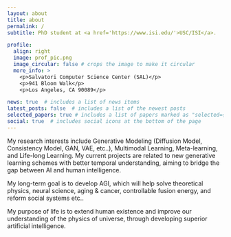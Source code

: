 ```yaml
---
layout: about
title: about
permalink: /
subtitle: PhD student at <a href='https://www.isi.edu/'>USC/ISI</a>.

profile:
  align: right
  image: prof_pic.png
  image_circular: false # crops the image to make it circular
  more_info: >
    <p>Salvatori Computer Science Center (SAL)</p>
    <p>941 Bloom Walk</p>
    <p>Los Angeles, CA 90089</p>

news: true  # includes a list of news items
latest_posts: false  # includes a list of the newest posts
selected_papers: true # includes a list of papers marked as "selected={true}"
social: true  # includes social icons at the bottom of the page
---
```


<!-- Write your biography here. Tell the world about yourself. Link to your favorite [subreddit](http://reddit.com). You can put a picture in, too. The code is already in, just name your picture `prof_pic.jpg` and put it in the `img/` folder. -->
My research interests include Generative Modeling (Diffusion Model, Consistency Model, GAN, VAE, etc..), Multimodal Learning, Meta-learning, and Life-long Learning. My current projects are related to new generative learning schemes with better temporal understanding, aiming to bridge the gap between AI and human intelligence.

My long-term goal is to develop AGI, which will help solve theoretical physics, neural science, aging & cancer, controllable fusion energy, and reform social systems etc..

My purpose of life is to extend human existence and improve our understanding of the physics of universe, through developing superior artificial intelligence.   